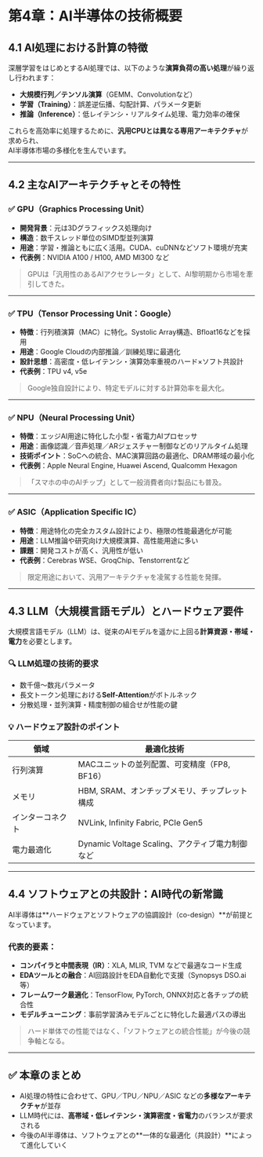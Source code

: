 # 第4章：AI半導体の技術概要

## 4.1 AI処理における計算の特徴

深層学習をはじめとするAI処理では、以下のような**演算負荷の高い処理**が繰り返し行われます：

- **大規模行列／テンソル演算**（GEMM、Convolutionなど）  
- **学習（Training）**：誤差逆伝播、勾配計算、パラメータ更新  
- **推論（Inference）**：低レイテンシ・リアルタイム処理、電力効率の確保

これらを高効率に処理するために、**汎用CPUとは異なる専用アーキテクチャ**が求められ、  
AI半導体市場の多様化を生んでいます。

---

## 4.2 主なAIアーキテクチャとその特性

### ✅ GPU（Graphics Processing Unit）
- **開発背景**：元は3Dグラフィックス処理向け  
- **構造**：数千スレッド単位のSIMD型並列演算  
- **用途**：学習・推論ともに広く活用。CUDA、cuDNNなどソフト環境が充実  
- **代表例**：NVIDIA A100 / H100, AMD MI300 など

> GPUは「汎用性のあるAIアクセラレータ」として、AI黎明期から市場を牽引してきた。

---

### ✅ TPU（Tensor Processing Unit：Google）
- **特徴**：行列積演算（MAC）に特化。Systolic Array構造、Bfloat16などを採用  
- **用途**：Google Cloudの内部推論／訓練処理に最適化  
- **設計思想**：高密度・低レイテンシ・演算効率重視のハード×ソフト共設計  
- **代表例**：TPU v4, v5e

> Google独自設計により、特定モデルに対する計算効率を最大化。

---

### ✅ NPU（Neural Processing Unit）
- **特徴**：エッジAI用途に特化した小型・省電力AIプロセッサ  
- **用途**：画像認識／音声処理／ARジェスチャー制御などのリアルタイム処理  
- **技術ポイント**：SoCへの統合、MAC演算回路の最適化、DRAM帯域の最小化  
- **代表例**：Apple Neural Engine, Huawei Ascend, Qualcomm Hexagon

> 「スマホの中のAIチップ」として一般消費者向け製品にも普及。

---

### ✅ ASIC（Application Specific IC）
- **特徴**：用途特化の完全カスタム設計により、極限の性能最適化が可能  
- **用途**：LLM推論や研究向け大規模演算、高性能用途に多い  
- **課題**：開発コストが高く、汎用性が低い  
- **代表例**：Cerebras WSE、GroqChip、Tenstorrentなど

> 限定用途において、汎用アーキテクチャを凌駕する性能を発揮。

---

## 4.3 LLM（大規模言語モデル）とハードウェア要件

大規模言語モデル（LLM）は、従来のAIモデルを遥かに上回る**計算資源・帯域・電力**を必要とします。

### 🔍 LLM処理の技術的要求

- 数千億〜数兆パラメータ  
- 長文トークン処理における**Self-Attention**がボトルネック  
- 分散処理・並列演算・精度制御の組合せが性能の鍵

### 💡 ハードウェア設計のポイント

| 領域 | 最適化技術 |
|------|-------------|
| 行列演算 | MACユニットの並列配置、可変精度（FP8, BF16） |
| メモリ | HBM, SRAM、オンチップメモリ、チップレット構成 |
| インターコネクト | NVLink, Infinity Fabric, PCIe Gen5 |
| 電力最適化 | Dynamic Voltage Scaling、アクティブ電力制御など |

---

## 4.4 ソフトウェアとの共設計：AI時代の新常識

AI半導体は**ハードウェアとソフトウェアの協調設計（co-design）**が前提となっています。

### 代表的要素：

- **コンパイラと中間表現（IR）**：XLA, MLIR, TVM などで最適なコード生成  
- **EDAツールとの融合**：AI回路設計をEDA自動化で支援（Synopsys DSO.ai 等）  
- **フレームワーク最適化**：TensorFlow, PyTorch, ONNX対応と各チップの統合性  
- **モデルチューニング**：事前学習済みモデルごとに特化した最適パスの導出

> ハード単体での性能ではなく、「ソフトウェアとの統合性能」が今後の競争軸となる。

---

## ✅ 本章のまとめ

- AI処理の特性に合わせて、GPU／TPU／NPU／ASIC などの**多様なアーキテクチャ**が並存  
- LLM時代には、**高帯域・低レイテンシ・演算密度・省電力**のバランスが要求される  
- 今後のAI半導体は、ソフトウェアとの**一体的な最適化（共設計）**によって進化していく
